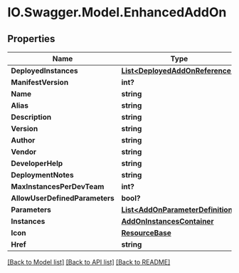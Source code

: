 # IO.Swagger.Model.EnhancedAddOn
## Properties

Name | Type | Description | Notes
------------ | ------------- | ------------- | -------------
**DeployedInstances** | [**List&lt;DeployedAddOnReference&gt;**](DeployedAddOnReference.md) |  | [optional] 
**ManifestVersion** | **int?** |  | [optional] 
**Name** | **string** |  | [optional] 
**Alias** | **string** |  | [optional] 
**Description** | **string** |  | [optional] 
**Version** | **string** |  | [optional] 
**Author** | **string** |  | [optional] 
**Vendor** | **string** |  | [optional] 
**DeveloperHelp** | **string** |  | [optional] 
**DeploymentNotes** | **string** |  | [optional] 
**MaxInstancesPerDevTeam** | **int?** |  | [optional] 
**AllowUserDefinedParameters** | **bool?** |  | [optional] 
**Parameters** | [**List&lt;AddOnParameterDefinition&gt;**](AddOnParameterDefinition.md) |  | [optional] 
**Instances** | [**AddOnInstancesContainer**](AddOnInstancesContainer.md) |  | [optional] 
**Icon** | [**ResourceBase**](ResourceBase.md) |  | [optional] 
**Href** | **string** |  | [optional] 

[[Back to Model list]](../README.md#documentation-for-models) [[Back to API list]](../README.md#documentation-for-api-endpoints) [[Back to README]](../README.md)

